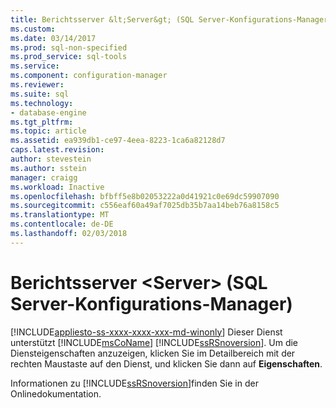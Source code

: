 ```yaml
---
title: Berichtsserver &lt;Server&gt; (SQL Server-Konfigurations-Manager) | Microsoft Docs
ms.custom: 
ms.date: 03/14/2017
ms.prod: sql-non-specified
ms.prod_service: sql-tools
ms.service: 
ms.component: configuration-manager
ms.reviewer: 
ms.suite: sql
ms.technology:
- database-engine
ms.tgt_pltfrm: 
ms.topic: article
ms.assetid: ea939db1-ce97-4eea-8223-1ca6a82128d7
caps.latest.revision: 
author: stevestein
ms.author: sstein
manager: craigg
ms.workload: Inactive
ms.openlocfilehash: bfbff5e8b02053222a0d41921c0e69dc59907090
ms.sourcegitcommit: c556eaf60a49af7025db35b7aa14beb76a8158c5
ms.translationtype: MT
ms.contentlocale: de-DE
ms.lasthandoff: 02/03/2018
---
```

# <a name="report-server-ltservergt-sql-server-configuration-manager"></a>Berichtsserver &lt;Server&gt; (SQL Server-Konfigurations-Manager)
[!INCLUDE[appliesto-ss-xxxx-xxxx-xxx-md-winonly](../../includes/appliesto-ss-xxxx-xxxx-xxx-md-winonly.md)]
Dieser Dienst unterstützt [!INCLUDE[msCoName](../../includes/msconame-md.md)] [!INCLUDE[ssRSnoversion](../../includes/ssrsnoversion-md.md)]. Um die Diensteigenschaften anzuzeigen, klicken Sie im Detailbereich mit der rechten Maustaste auf den Dienst, und klicken Sie dann auf **Eigenschaften**.  
  
 Informationen zu [!INCLUDE[ssRSnoversion](../../includes/ssrsnoversion-md.md)]finden Sie in der Onlinedokumentation.  
  
  
